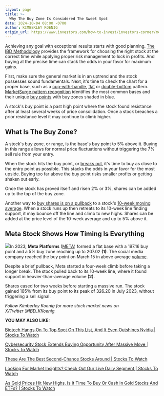 ```yaml
---
layout: page
title: >-
  Why The Buy Zone Is Considered The Sweet Spot
date: 2024-10-04 08:00 -0700
author: KIMBERLEY KOENIG
origin_url: https://www.investors.com/how-to-invest/investors-corner/meta-platforms-stock-buy-zone/
---
```


Achieving any goal with exceptional results starts with good planning. [The IBD Methodology](https://www.investors.com/how-to-invest/investors-corner/stock-market-investing-ibd-methodology/) provides the framework for choosing the right stock at the correct time while applying proper risk management to lock in profits. And buying at the precise time can stack the odds in your favor for maximum gains.

First, make sure the general market is in an uptrend and the stock possesses sound fundamentals. Next, it's time to check the chart for a proper base, such as a [cup-with-handle](https://www.investors.com/how-to-invest/investors-corner/the-basics-how-to-analyze-a-stocks-cup-with-handle/), [flat](https://www.investors.com/how-to-invest/investors-corner/chart-patterns-101-in-a-flat-base-dull-trade-can-be-positive-action/) or [double-bottom](https://www.investors.com/how-to-invest/investors-corner/stock-charts-difference-between-double-bottom-flat-base/) pattern. [MarketSurge pattern recognition](https://get.investors.com/marketsurge/?artProdLink=MarketSurge) identifies the most common bases and their unique [buy points](https://www.investors.com/how-to-invest/investors-corner/the-best-stocks-have-crystal-clear-buy-points-heres-how-to-identify-them/) with buy zones shaded in blue.

A stock's buy point is a past high point where the stock found resistance after at least several weeks of price consolidation. Once a stock breaches a prior resistance level it may continue to climb higher.

## What Is The Buy Zone?

A stock's buy zone, or range, is the base's buy point to 5% above it. Buying in this range allows for normal price fluctuations without triggering the 7% sell rule from your entry.

When the stock hits the buy point, or [breaks out](https://www.investors.com/how-to-invest/investors-corner/what-is-stock-breakout/), it's time to buy as close to the entry point as possible. This stacks the odds in your favor for the most upside. Buying too far above the buy point risks smaller profits or getting shaken out early.

Once the stock has proved itself and risen 2% or 3%, shares can be added up to the top of the buy zone.

Another way to [buy shares is on a pullback](https://www.investors.com/how-to-invest/investors-corner/how-to-buy-stocks-why-the-10-week-moving-average-offers-new-entry-points/) to a stock's [10-week moving average](https://www.investors.com/how-to-invest/investors-corner/50-day-moving-average-identifies-buy-sell-signals/). When a stock runs up then retreats to its 10-week line finding support, it may bounce off the line and climb to new highs. Shares can be added at the price level of the 10-week average and up to 5% above it.

## Meta Stock Shows How Timing Is Everything

![](https://www.investors.com/wp-content/uploads/2024/10/IC100724-300x167.jpg)In 2023, **Meta Platforms** ([META](https://research.investors.com/quote.aspx?symbol=META)) formed a flat base with a 197.16 buy point and a 5% buy zone reaching up to 207.02 **(1)**. The social media company reached the buy point on March 15 in above average [volume](https://www.investors.com/how-to-invest/investors-corner/stock-chart-analysis-study-volume-in-bases/).

Despite a brief pullback, Meta started a four-week climb before taking a longer break. The stock pulled back to its 10-week line, where it found support in heavier-than-average volume **(2)**.

Shares eased for two weeks before starting a massive run. The stock gained 165% from its buy point to its peak of 326.20 in July 2023, without triggering a sell signal.

_Follow Kimberley Koenig for more stock market news on X/Twitter [@IBD_KKoenig](https://twitter.com/IBD_KKoenig)._

**YOU MAY ALSO LIKE:**

[Biotech Hangs On To Top Spot On This List, And It Even Outshines Nvidia | Stocks To Watch](https://www.investors.com/stock-lists/ibd-50/adma-biologics-stock-biotech-nvda/)

[Cybersecurity Stock Extends Buying Opportunity After Massive Move | Stocks To Watch](https://www.investors.com/research/fortinet-stock-ftnt/)

[These Are The Best Second-Chance Stocks Around | Stocks To Watch](https://www.investors.com/research/best-stocks-intuitive-surgical-isrg/)

[Looking For Market Insights? Check Out Our Live Daily Segment | Stocks To Watch](https://get.investors.com/ibd/?src=APA1BQ)

[As Gold Prices Hit New Highs, Is It Time To Buy Or Cash In Gold Stocks And ETFs? | Stocks To Watch](https://www.investors.com/research/gld-stock-a-buy-right-now-heres-what-charts-show-2/)
